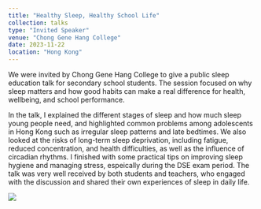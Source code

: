```yaml
---
title: "Healthy Sleep, Healthy School Life"
collection: talks
type: "Invited Speaker"
venue: "Chong Gene Hang College"
date: 2023-11-22
location: "Hong Kong"
---
```

We were invited by Chong Gene Hang College to give a public sleep education talk for secondary school students. The session focused on why sleep matters and how good habits can make a real difference for health, wellbeing, and school performance.

In the talk, I explained the different stages of sleep and how much sleep young people need, and highlighted common problems among adolescents in Hong Kong such as irregular sleep patterns and late bedtimes. We also looked at the risks of long-term sleep deprivation, including fatigue, reduced concentration, and health difficulties, as well as the influence of circadian rhythms. I finished with some practical tips on improving sleep hygiene and managing stress, espeically during the DSE exam period. The talk was very well received by both students and teachers, who engaged with the discussion and shared their own experiences of sleep in daily life.

![](/images/talks/Talk_20231122)
